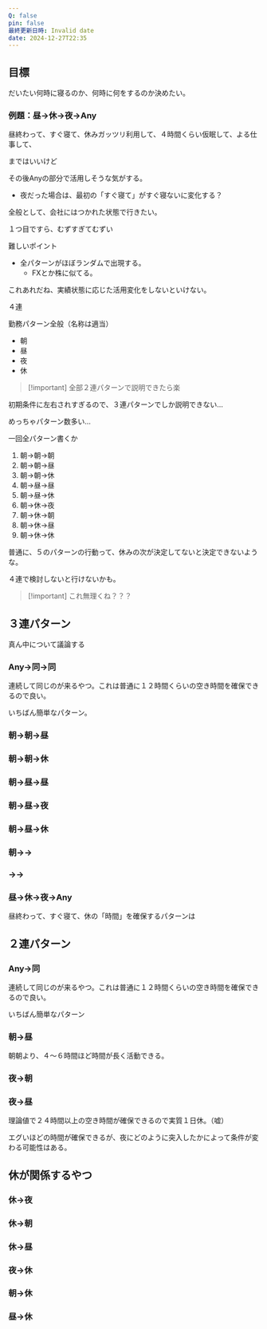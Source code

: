 ```yaml
---
Q: false
pin: false
最終更新日時: Invalid date
date: 2024-12-27T22:35
---
```

## 目標

だいたい何時に寝るのか、何時に何をするのか決めたい。

  

### 例題：昼→休→夜→Any

昼終わって、すぐ寝て、休みガッツリ利用して、４時間くらい仮眠して、よる仕事して、

まではいいけど

その後Anyの部分で活用しそうな気がする。

- 夜だった場合は、最初の「すぐ寝て」がすぐ寝ないに変化する？

全般として、会社にはつかれた状態で行きたい。

  

１つ目ですら、むずすぎてむずい

  

難しいポイント

- 全パターンがほぼランダムで出現する。
    - FXとか株に似てる。

  

これあれだね、実績状態に応じた活用変化をしないといけない。

  

４連

  

  

  

  

  

勤務パターン全般（名称は適当）

- 朝
- 昼
- 夜
- 休

  

> [!important] 全部２連パターンで説明できたら楽

  

初期条件に左右されすぎるので、３連パターンでしか説明できない…

めっちゃパターン数多い…

  

一回全パターン書くか

1. 朝→朝→朝
2. 朝→朝→昼
3. 朝→朝→休
4. 朝→昼→昼
5. 朝→昼→休
6. 朝→休→夜
7. 朝→休→朝
8. 朝→休→昼
9. 朝→休→休

  

普通に、５のパターンの行動って、休みの次が決定してないと決定できないような。

４連で検討しないと行けないかも。

  

> [!important] これ無理くね？？？

  

  

  

  

## ３連パターン

真ん中について議論する

### Any→同→同

連続して同じのが来るやつ。これは普通に１２時間くらいの空き時間を確保できるので良い。

いちばん簡単なパターン。

  

  

  

  

### 朝→朝→昼

### 朝→朝→休

### 朝→昼→昼

### 朝→昼→夜

### 朝→昼→休

### 朝→→

### →→

  

  

  

### 昼→休→夜→Any

昼終わって、すぐ寝て、休の「時間」を確保するパターンは

  

  

  

## ２連パターン

### Any→同

連続して同じのが来るやつ。これは普通に１２時間くらいの空き時間を確保できるので良い。

いちばん簡単なパターン

### 朝→昼

朝朝より、４～６時間ほど時間が長く活動できる。

  

  

  

### 夜→朝

  

  

### 夜→昼

理論値で２４時間以上の空き時間が確保できるので実質１日休。（嘘）

エグいほどの時間が確保できるが、夜にどのように突入したかによって条件が変わる可能性はある。

  

  

  

## 休が関係するやつ

  

### 休→夜

### 休→朝

### 休→昼

### 夜→休

### 朝→休

### 昼→休